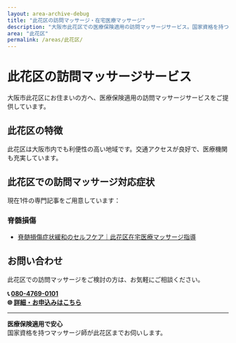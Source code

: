 ```yaml
---
layout: area-archive-debug
title: "此花区の訪問マッサージ・在宅医療マッサージ"
description: "大阪市此花区での医療保険適用の訪問マッサージサービス。国家資格を持つマッサージ師が地域密着でサポート。1記事掲載中。"
area: "此花区"
permalink: /areas/此花区/
---
```


# 此花区の訪問マッサージサービス

大阪市此花区にお住まいの方へ、医療保険適用の訪問マッサージサービスをご提供しています。

## 此花区の特徴

此花区は大阪市内でも利便性の高い地域です。交通アクセスが良好で、医療機関も充実しています。

## 此花区での訪問マッサージ対応症状

現在1件の専門記事をご用意しています：


### 脊髄損傷

- [脊髄損傷症状緩和のセルフケア｜此花区在宅医療マッサージ指導](/prevention/spinal-injury-selfcare-konohana/)


## お問い合わせ

此花区での訪問マッサージをご検討の方は、お気軽にご相談ください。

**📞 [080-4769-0101](tel:080-4769-0101)**  
**🌐 [詳細・お申込みはこちら](https://peraichi.com/landing_pages/view/himawari-massage/)**

---

**医療保険適用で安心**  
国家資格を持つマッサージ師が此花区までお伺いします。

